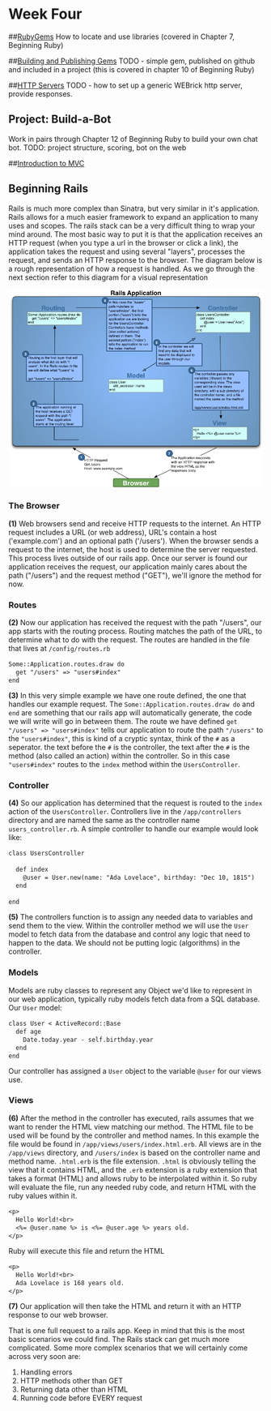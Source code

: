 # Week Four

##[RubyGems](/lessons/04_rubygems.md)
How to locate and use libraries (covered in Chapter 7, Beginning Ruby)

##[Building and Publishing Gems](/lessons/04_building_gems.md)
TODO - simple gem, published on github and included in a project (this is covered in chapter 10 of Beginning Ruby)

##[HTTP Servers](/lessons/04_http_servers.md)
TODO - how to set up a generic WEBrick http server, provide responses. 

## Project: Build-a-Bot
Work in pairs through Chapter 12 of Beginning Ruby to build your own chat bot. TODO: project structure, scoring, bot on the web

##[Introduction to MVC](/lessons/04_mvc.md)

## Beginning Rails

Rails is much more complex than Sinatra, but very similar in it's application. Rails allows for a much easier framework to expand an application to many uses and scopes. The rails stack can be a very difficult thing to wrap your mind around. The most basic way to put it is that the application receives an HTTP request (when you type a url in the browser or click a link), the application takes the request and using several "layers", processes the request, and sends an HTTP response to the browser. The diagram below is a rough representation of how a request is handled. As we go through the next section refer to this diagram for a visual representation


![Rails Stack Diagram](../../images/rails-stack.png)

### The Browser
**(1)** Web browsers send and receive HTTP requests to the internet. An HTTP request includes a URL (or web address), URL's contain a host ('example.com') and an optional path ('/users'). When the browser sends a request to the internet, the host is used to determine the server requested. This process lives outside of our rails app. Once our server is found our application receives the request, our application mainly cares about the path ("/users") and the request method ("GET"), we'll ignore the method for now. 

### Routes
**(2)** Now our application has received the request with the path "/users", our app starts with the routing process. Routing matches the path of the URL, to determine what to do with the request. The routes are handled in the file that lives at `/config/routes.rb`

    Some::Application.routes.draw do
      get "/users" => "users#index"
    end
    
**(3)** In this very simple example we have one route defined, the one that handles our example request. The `Some::Application.routes.draw do` and `end` are something that our rails app will automatically generate, the code we will write will go in between them. The route we have defined `get "/users" => "users#index"` tells our application to route the path `"/users"` to the `"users#index"`, this is kind of a cryptic syntax, think of the `#` as a seperator. the text before the `#` is the controller, the text after the `#` is the method (also called an action) within the controller. So in this case `"users#index"` routes to the `index` method within the `UsersController`.

### Controller
**(4)** So our application has determined that the request is routed to the `index` action of the `UsersController`. Controllers live in the `/app/controllers` directory and are named the same as the controller name `users_controller.rb`. A simple controller to handle our example would look like:

    class UsersController
    
      def index
        @user = User.new(name: "Ada Lovelace", birthday: "Dec 10, 1815")
      end
      
    end
    

**(5)** The controllers function is to assign any needed data to variables and send them to the view. Within the controller method we will use the `User` model to fetch data from the database and control any logic that need to happen to the data. We should not be putting logic (algorithms) in the controller.

### Models
Models are ruby classes to represent any Object we'd like to represent in our web application, typically ruby models fetch data from a SQL database. Our `User` model:

    class User < ActiveRecord::Base
      def age
        Date.today.year - self.birthday.year
      end
    end

Our controller has assigned a `User` object to the variable `@user` for our views use.

### Views 
**(6)** After the method in the controller has executed, rails assumes that we want to render the HTML view matching our method. The HTML file to be used will be found by the controller and method names. In this example the file would be found in `/app/views/users/index.html.erb`. All views are in the `/app/views` directory, and `/users/index` is based on the controller name and method name. `.html.erb` is the file extension. `.html` is obviously telling the view that it contains HTML, and the `.erb` extension is a ruby extension that takes a format (HTML) and allows ruby to be interpolated within it. So ruby will evaluate the file, run any needed ruby code, and return HTML with the ruby values within it.

    <p>
      Hello World!<br>
      <%= @user.name %> is <%= @user.age %> years old.
    </p>
    
Ruby will execute this file and return the HTML

    <p>
      Hello World!<br>
      Ada Lovelace is 168 years old.
    </p>

**(7)** Our application will then take the HTML and return it with an HTTP response to our web browser.

That is one full request to a rails app. Keep in mind that this is the most basic scenarios we could find. The Rails stack can get much more complicated. Some more complex scenarios that we will certainly come across very soon are:

1. Handling errors
2. HTTP methods other than GET
3. Returning data other than HTML
4. Running code before EVERY request